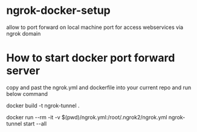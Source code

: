 # ngrok-docker-setup
allow to port forward on local machine port for access webservices via ngrok domain

# How to start docker port forward server
copy and past the ngrok.yml and dockerfile into your current repo and run below command

docker build -t ngrok-tunnel .

docker run --rm -it -v $(pwd)/ngrok.yml:/root/.ngrok2/ngrok.yml ngrok-tunnel start --all
